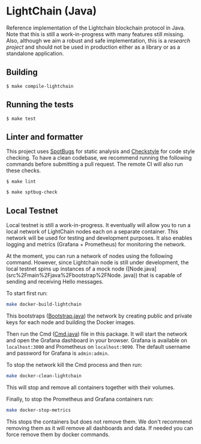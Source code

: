 # LightChain (Java)

Reference implementation of the Lightchain blockchain protocol in Java. Note that this is still a work-in-progress with
many features still missing. Also, although we aim a robust and safe implementation, this is a _research project_ and
should not be used in production either as a library or as a standalone application.

## Building

```shell
$ make compile-lightchain 
```

## Running the tests

```shell
$ make test
```

## Linter and formatter
This project uses [SpotBugs](https://spotbugs.github.io/) for static analysis and [Checkstyle](https://checkstyle.sourceforge.io/) for code style checking.
To have a clean codebase, we recommend running the following commands before submitting a pull request. The remote CI will also run these checks.

```shell
$ make lint
```

```shell
$ make sptbug-check
```

## Local Testnet
Local testnet is still a work-in-progress. It eventually will allow you to run a local network of LightChain nodes
each on a separate container. This network will be used for testing and development purposes. It also enables
logging and metrics (Grafana + Prometheus) for monitoring the network.

At the moment, you can run a network of nodes using the following command. However, since Lightchain node is still under
development, the local testnet spins up instances of a mock node ([Node.java](src%2Fmain%2Fjava%2Fbootstrap%2FNode.
java)) that is capable of sending and receiving Hello messages.

To start first run:
```bash
make docker-build-lightchain
```
This bootstraps ([Bootstrap.java](src%2Fmain%2Fjava%2Fbootstrap%2FBootstrap.java)) the network by creating public and 
private keys for each node and building the Docker images.

Then run the Cmd ([Cmd.java](src%2Fmain%2Fjava%2Fintegration%2Flocalnet%2FCmd.java)) file in this package. It will 
start the network and open the Grafana dashboard in your browser.
Grafana is available on `localhost:3000` and Prometheus on `localhost:9090`. The default username and password for Grafana is `admin:admin`.

To stop the network kill the Cmd process and then run:
```bash 
make docker-clean-lightchain
```
This will stop and remove all containers together with their volumes.

Finally, to stop the Prometheus and Grafana containers run:
```bash
make docker-stop-metrics
```
This stops the containers but does not remove them. We don't recommend removing them as it will remove all dashboards and data. If
needed you can force remove them by docker commands.


